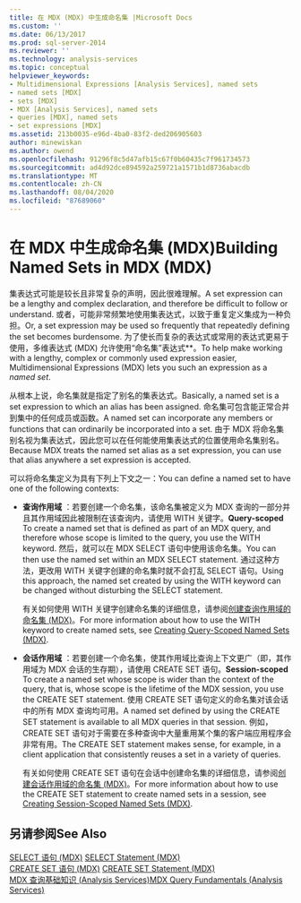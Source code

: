 ```yaml
---
title: 在 MDX (MDX) 中生成命名集 |Microsoft Docs
ms.custom: ''
ms.date: 06/13/2017
ms.prod: sql-server-2014
ms.reviewer: ''
ms.technology: analysis-services
ms.topic: conceptual
helpviewer_keywords:
- Multidimensional Expressions [Analysis Services], named sets
- named sets [MDX]
- sets [MDX]
- MDX [Analysis Services], named sets
- queries [MDX], named sets
- set expressions [MDX]
ms.assetid: 213b0035-e96d-4ba0-83f2-ded206905603
author: minewiskan
ms.author: owend
ms.openlocfilehash: 91296f8c5d47afb15c67f0b60435c7f961734573
ms.sourcegitcommit: ad4d92dce894592a259721a1571b1d8736abacdb
ms.translationtype: MT
ms.contentlocale: zh-CN
ms.lasthandoff: 08/04/2020
ms.locfileid: "87689060"
---
```

# <a name="building-named-sets-in-mdx-mdx"></a><span data-ttu-id="2c5d4-102">在 MDX 中生成命名集 (MDX)</span><span class="sxs-lookup"><span data-stu-id="2c5d4-102">Building Named Sets in MDX (MDX)</span></span>
  <span data-ttu-id="2c5d4-103">集表达式可能是较长且非常复杂的声明，因此很难理解。</span><span class="sxs-lookup"><span data-stu-id="2c5d4-103">A set expression can be a lengthy and complex declaration, and therefore be difficult to follow or understand.</span></span> <span data-ttu-id="2c5d4-104">或者，可能非常频繁地使用集表达式，以致于重复定义集成为一种负担。</span><span class="sxs-lookup"><span data-stu-id="2c5d4-104">Or, a set expression may be used so frequently that repeatedly defining the set becomes burdensome.</span></span> <span data-ttu-id="2c5d4-105">为了使长而复杂的表达式或常用的表达式更易于使用，多维表达式 (MDX) 允许使用“命名集”表达式\*\*。</span><span class="sxs-lookup"><span data-stu-id="2c5d4-105">To help make working with a lengthy, complex or commonly used expression easier, Multidimensional Expressions (MDX) lets you such an expression as a *named set*.</span></span>  
  
 <span data-ttu-id="2c5d4-106">从根本上说，命名集就是指定了别名的集表达式。</span><span class="sxs-lookup"><span data-stu-id="2c5d4-106">Basically, a named set is a set expression to which an alias has been assigned.</span></span> <span data-ttu-id="2c5d4-107">命名集可包含能正常合并到集中的任何成员或函数。</span><span class="sxs-lookup"><span data-stu-id="2c5d4-107">A named set can incorporate any members or functions that can ordinarily be incorporated into a set.</span></span> <span data-ttu-id="2c5d4-108">由于 MDX 将命名集别名视为集表达式，因此您可以在任何能使用集表达式的位置使用命名集别名。</span><span class="sxs-lookup"><span data-stu-id="2c5d4-108">Because MDX treats the named set alias as a set expression, you can use that alias anywhere a set expression is accepted.</span></span>  
  
 <span data-ttu-id="2c5d4-109">可以将命名集定义为具有下列上下文之一：</span><span class="sxs-lookup"><span data-stu-id="2c5d4-109">You can define a named set to have one of the following contexts:</span></span>  
  
-   <span data-ttu-id="2c5d4-110">**查询作用域** ：若要创建一个命名集，该命名集被定义为 MDX 查询的一部分并且其作用域因此被限制在该查询内，请使用 WITH 关键字。</span><span class="sxs-lookup"><span data-stu-id="2c5d4-110">**Query-scoped** To create a named set that is defined as part of an MDX query, and therefore whose scope is limited to the query, you use the WITH keyword.</span></span> <span data-ttu-id="2c5d4-111">然后，就可以在 MDX SELECT 语句中使用该命名集。</span><span class="sxs-lookup"><span data-stu-id="2c5d4-111">You can then use the named set within an MDX SELECT statement.</span></span> <span data-ttu-id="2c5d4-112">通过这种方法，更改用 WITH 关键字创建的命名集时就不会打乱 SELECT 语句。</span><span class="sxs-lookup"><span data-stu-id="2c5d4-112">Using this approach, the named set created by using the WITH keyword can be changed without disturbing the SELECT statement.</span></span>  
  
     <span data-ttu-id="2c5d4-113">有关如何使用 WITH 关键字创建命名集的详细信息，请参阅[创建查询作用域的命名集 (MDX)](mdx-named-sets-creating-query-scoped-named-sets.md)。</span><span class="sxs-lookup"><span data-stu-id="2c5d4-113">For more information about how to use the WITH keyword to create named sets, see [Creating Query-Scoped Named Sets &#40;MDX&#41;](mdx-named-sets-creating-query-scoped-named-sets.md).</span></span>  
  
-   <span data-ttu-id="2c5d4-114">**会话作用域** ：若要创建一个命名集，使其作用域比查询上下文更广（即，其作用域为 MDX 会话的生存期），请使用 CREATE SET 语句。</span><span class="sxs-lookup"><span data-stu-id="2c5d4-114">**Session-scoped** To create a named set whose scope is wider than the context of the query, that is, whose scope is the lifetime of the MDX session, you use the CREATE SET statement.</span></span> <span data-ttu-id="2c5d4-115">使用 CREATE SET 语句定义的命名集对该会话中的所有 MDX 查询均可用。</span><span class="sxs-lookup"><span data-stu-id="2c5d4-115">A named set defined by using the CREATE SET statement is available to all MDX queries in that session.</span></span> <span data-ttu-id="2c5d4-116">例如，CREATE SET 语句对于需要在多种查询中大量重用某个集的客户端应用程序会非常有用。</span><span class="sxs-lookup"><span data-stu-id="2c5d4-116">The CREATE SET statement makes sense, for example, in a client application that consistently reuses a set in a variety of queries.</span></span>  
  
     <span data-ttu-id="2c5d4-117">有关如何使用 CREATE SET 语句在会话中创建命名集的详细信息，请参阅[创建会话作用域的命名集 (MDX)](mdx-named-sets-creating-session-scoped-named-sets.md)。</span><span class="sxs-lookup"><span data-stu-id="2c5d4-117">For more information about how to use the CREATE SET statement to create named sets in a session, see [Creating Session-Scoped Named Sets &#40;MDX&#41;](mdx-named-sets-creating-session-scoped-named-sets.md).</span></span>  
  
## <a name="see-also"></a><span data-ttu-id="2c5d4-118">另请参阅</span><span class="sxs-lookup"><span data-stu-id="2c5d4-118">See Also</span></span>  
 <span data-ttu-id="2c5d4-119">[SELECT 语句 &#40;MDX&#41;](/sql/mdx/mdx-data-manipulation-select) </span><span class="sxs-lookup"><span data-stu-id="2c5d4-119">[SELECT Statement &#40;MDX&#41;](/sql/mdx/mdx-data-manipulation-select) </span></span>  
 <span data-ttu-id="2c5d4-120">[CREATE SET 语句 &#40;MDX&#41;](/sql/mdx/mdx-data-definition-create-set) </span><span class="sxs-lookup"><span data-stu-id="2c5d4-120">[CREATE SET Statement &#40;MDX&#41;](/sql/mdx/mdx-data-definition-create-set) </span></span>  
 [<span data-ttu-id="2c5d4-121">MDX 查询基础知识 (Analysis Services)</span><span class="sxs-lookup"><span data-stu-id="2c5d4-121">MDX Query Fundamentals &#40;Analysis Services&#41;</span></span>](mdx-query-fundamentals-analysis-services.md)  
  
  
